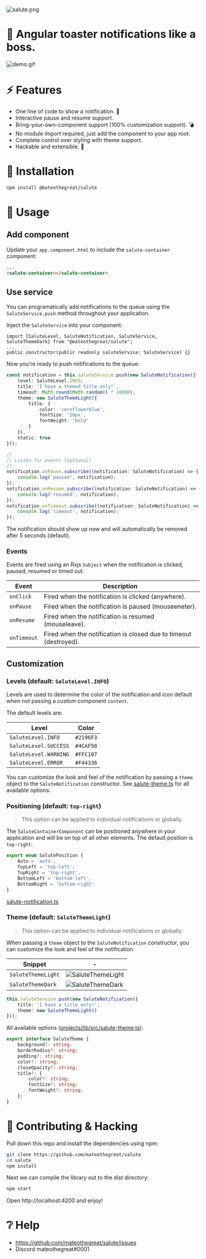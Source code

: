 ![salute.png](docs/salute.png)

# 🚀 Angular toaster notifications like a boss.

![demo.gif](docs/demo.gif)

# ⚡ Features

* One line of code to show a notification. 🙏
* Interactive pause and resume support.
* Bring-your-own-component support (100% customization support). 💣
* No module import required, just add the component to your app root.
* Complete control over styling with theme support.
* Hackable and extensible. 🧰

# 🛴 Installation

```bash
npm install @mateothegreat/salute
```

# 📖 Usage

## Add component

Update your `app.component.html` to include the `salute-container` component:

```html
...
<salute-container></salute-container>
```

## Use service

You can programatically add notifications to the queue using the `SaluteService.push` method throughout your
application.

Inject the `SaluteService` into your component:

```
import {SaluteLevel, SaluteNotification, SaluteService, SaluteThemeDark} from "@mateothegreat/salute";
...
public constructor(public readonly saluteService: SaluteService) {}
```

Now you're ready to push notifications to the queue:

```typescript
const notification = this.saluteService.push(new SaluteNotification({
    level: SaluteLevel.INFO,
    title: 'I have a themed title only!',
    timeout: Math.round(Math.random() * 10000),
    theme: new SaluteThemeLight({
        title: {
            color: 'cornflowerblue',
            fontSize: '20px',
            fontWeight: 'bold'
        }
    }),
    static: true
}));

//
// Listen for events (optional)
//
notification.onPause.subscribe((notification: SaluteNotification) => {
    console.log('paused', notification);
});
notification.onResume.subscribe((notification: SaluteNotification) => {
    console.log('resumed', notification);
});
notification.onTimeout.subscribe((notification: SaluteNotification) => {
    console.log('timeout', notification);
});
```

The notification should show up now and will automatically be removed after 5 seconds (default).

### Events

Events are fired using an Rxjs `Subject` when the notification is clicked, paused, resumed or timed out.

| Event       | Description                                                       |
|-------------|-------------------------------------------------------------------|
| `onClick`   | Fired when the notification is clicked (anywhere).                |
| `onPause`   | Fired when the notification is paused (mouseeneter).              |
| `onResume`  | Fired when the notification is resumed (mouseleave).              |
| `onTimeout` | Fired when the notification is closed due to timeout (destroyed). |

## Customization

### Levels (default: `SaluteLevel.INFO`)

Levels are used to determine the color of the notification and icon default
when not passing a custom component `content`.

The default levels are:

| Level                 | Color     |
|-----------------------|-----------|
| `SaluteLevel.INFO`    | `#2196F3` |
| `SaluteLevel.SUCCESS` | `#4CAF50` |
| `SaluteLevel.WARNING` | `#FFC107` |
| `SaluteLevel.ERROR`   | `#F44336` |

You can customize the look and feel of the notification by passing a `theme` object to the `SaluteNotification`
constructor. See [salute-theme.ts](projects/lib/src/salute-theme.ts) for all available options.

### Positioning (default: `top-right`)

> This option can be applied to individual notifications or globally.

The `SaluteContainerComponent` can be positioned anywhere in your application and will be
on top of all other elements. The default position is `top-right`.

```typescript
export enum SalutePosition {
    Auto = 'auto',
    TopLeft = 'top-left',
    TopRight = 'top-right',
    BottomLeft = 'bottom-left',
    BottomRight = 'bottom-right'
}
```

[salute-notification.ts](projects/lib/src/salute-notification.ts)

### Theme (default: `SaluteThemeLight`)

> This option can be applied to individual notifications or globally.

When passing a `theme` object to the `SaluteNotification` constructor, you can customize the look and feel of the
notification.

| Snippet            | -                                   |
|--------------------|-------------------------------------|
| `SaluteThemeLight` | ![SaluteThemeLight](docs/light.png) |
| `SaluteThemeDark`  | ![SaluteThemeDark](docs/dark.png)   |

```typescript
this.saluteService.push(new SaluteNotification({
    title: 'I have a title only!',
    theme: new SaluteThemeLight()
}));
```

All available options ([projects/lib/src/salute-theme.ts](projects/lib/src/salute-theme.ts)):

```typescript
export interface SaluteTheme {
    background?: string;
    borderRadius?: string;
    padding?: string;
    color?: string;
    closeOpacity?: string;
    title?: {
        color?: string;
        fontSize?: string;
        fontWeight?: string;
    };
}
```

# 👐 Contributing & Hacking

Pull down this repo and install the dependencies using npm:

```bash
git clone https://github.com/mateothegreat/salute
cd salute
npm install
```

Next we can compile the library out to the dist directory:

```bash
npm start
```

Open http://localhost:4200 and enjoy!

# ❔ Help

* https://github.com/mateothegreat/salute/issues
* Discord mateothegreat#0001

